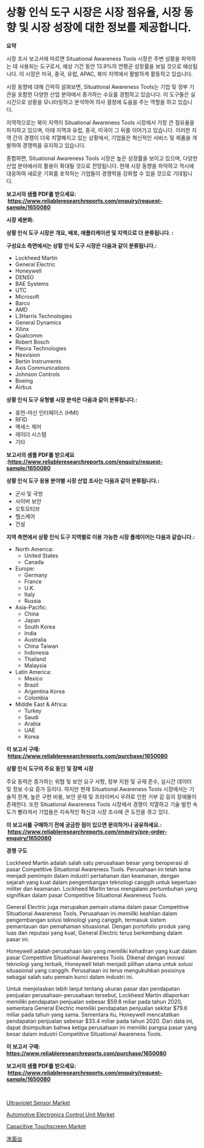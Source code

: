 <p><h1>상황 인식 도구 시장은 시장 점유율, 시장 동향 및 시장 성장에 대한 정보를 제공합니다.</h1></p><p><strong>요약</strong></p>
<p><p>시장 조사 보고서에 따르면 Situational Awareness Tools 시장은 주변 상황을 파악하는 데 사용되는 도구로서, 예상 기간 동안 13.9%의 연평균 성장률을 보일 것으로 예상됩니다. 이 시장은 미국, 중국, 유럽, APAC, 북미 지역에서 활발하게 활동하고 있습니다.</p><p>시장 동향에 대해 간략히 살펴보면, Situational Awareness Tools는 기업 및 정부 기관을 포함한 다양한 산업 분야에서 증가하는 수요를 경험하고 있습니다. 이 도구들은 실시간으로 상황을 모니터링하고 분석하여 의사 결정에 도움을 주는 역할을 하고 있습니다.</p><p>지역적으로는 북미 지역이 Situational Awareness Tools 시장에서 가장 큰 점유율을 차지하고 있으며, 아태 지역과 유럽, 중국, 미국이 그 뒤를 이어가고 있습니다. 이러한 지역 간의 경쟁이 더욱 치열해지고 있는 상황에서, 기업들은 혁신적인 서비스 및 제품을 개발하여 경쟁력을 유지하고 있습니다.</p><p>종합하면, Situational Awareness Tools 시장은 높은 성장률을 보이고 있으며, 다양한 산업 분야에서의 활용이 확대될 것으로 전망됩니다. 현재 시장 동향을 파악하고 적시에 대응하여 새로운 기회를 포착하는 기업들이 경쟁력을 강화할 수 있을 것으로 기대됩니다.</p></p>
<p><strong>보고서의 샘플 PDF를 받으세요: &nbsp;<a href="https://www.reliableresearchreports.com/enquiry/request-sample/1650080">https://www.reliableresearchreports.com/enquiry/request-sample/1650080</a></strong></p>
<p><strong>시장 세분화:</strong></p>
<p><strong> 상황 인식 도구 시장은 개요, 배포, 애플리케이션 및 지역으로 더 분류됩니다. :</strong></p>
<p><strong>구성요소 측면에서는 상황 인식 도구 시장은 다음과 같이 분류됩니다.:</strong></p>
<p><ul><li>Lockheed Martin</li><li>General Electric</li><li>Honeywell</li><li>DENSO</li><li>BAE Systems</li><li>UTC</li><li>Microsoft</li><li>Barco</li><li>AMD</li><li>L3Harris Technologies</li><li>General Dynamics</li><li>Xilinx</li><li>Qualcomm</li><li>Robert Bosch</li><li>Pleora Technologies</li><li>Nexvision</li><li>Bertin Instruments</li><li>Axis Communications</li><li>Johnson Controls</li><li>Boeing</li><li>Airbus</li></ul></p>
<p><strong> 상황 인식 도구 유형별 시장 분석은 다음과 같이 분류됩니다.:</strong></p>
<p><ul><li>휴먼-머신 인터페이스 (HMI)</li><li>RFID</li><li>액세스 제어</li><li>레이더 시스템</li><li>기타</li></ul></p>
<p><strong>보고서의 샘플 PDF를 받으세요 :<a href="https://www.reliableresearchreports.com/enquiry/request-sample/1650080">https://www.reliableresearchreports.com/enquiry/request-sample/1650080</a></strong></p>
<p><strong> 상황 인식 도구 응용 분야별 시장 산업 조사는 다음과 같이 분류됩니다.:</strong></p>
<p><ul><li>군사 및 국방</li><li>사이버 보안</li><li>오토모티브</li><li>헬스케어</li><li>건설</li></ul></p>
<p><strong>지역 측면에서 상황 인식 도구 지역별로 이용 가능한 시장 플레이어는 다음과 같습니다.:</strong></p>
<p><ul>
    <li>
        North America:
        <ul>
            <li>United States</li>
            <li>Canada</li>
        </ul>
    </li>
    <li>
        Europe:
        <ul>
            <li>Germany</li>
            <li>France</li>
            <li>U.K.</li>
            <li>Italy</li>
            <li>Russia</li>
        </ul>
    </li>
    <li>
        Asia-Pacific:
        <ul>
            <li>China</li>
            <li>Japan</li>
            <li>South Korea</li>
            <li>India</li>
            <li>Australia</li>
            <li>China Taiwan</li>
            <li>Indonesia</li>
            <li>Thailand</li>
            <li>Malaysia</li>
        </ul>
    </li>
    <li>
        Latin America:
        <ul>
            <li>Mexico</li>
            <li>Brazil</li>
            <li>Argentina Korea</li>
            <li>Colombia</li>
        </ul>
    </li>
    <li>
        Middle East & Africa:
        <ul>
            <li>Turkey</li>
            <li>Saudi</li>
            <li>Arabia</li>
            <li>UAE</li>
            <li>Korea</li>
        </ul>
    </li>
    </ul></p>
<p><strong>이 보고서 구매: &nbsp;<a href="https://www.reliableresearchreports.com/purchase/1650080">https://www.reliableresearchreports.com/purchase/1650080</a></strong></p>
<p><strong>상황 인식 도구의 주요 동인 및 장벽 시장</strong></p>
<p><p>주요 동력은 증가하는 위협 및 보안 요구 사항, 정부 지원 및 규제 준수, 실시간 데이터 및 정보 수요 증가 등이다. 하지만 현재 Situational Awareness Tools 시장에서는 기술적 한계, 높은 구현 비용, 보안 문제 및 프라이버시 우려로 인한 거부 감 등의 장애물이 존재한다. 또한 Situational Awareness Tools 시장에서 경쟁이 치열하고 기술 발전 속도가 빨라져서 기업들은 지속적인 혁신과 시장 조사에 큰 도전을 겪고 있다.</p></p>
<p><strong>이 보고서를 구매하기 전에 궁금한 점이 있으면 문의하거나 공유하세요.: &nbsp;<a href="https://www.reliableresearchreports.com/enquiry/pre-order-enquiry/1650080">https://www.reliableresearchreports.com/enquiry/pre-order-enquiry/1650080</a></strong></p>
<p><strong>경쟁 구도</strong></p>
<p><p>Lockheed Martin adalah salah satu perusahaan besar yang beroperasi di pasar Competitive Situational Awareness Tools. Perusahaan ini telah lama menjadi pemimpin dalam industri pertahanan dan keamanan, dengan sejarah yang kuat dalam pengembangan teknologi canggih untuk keperluan militer dan keamanan. Lockheed Martin terus mengalami pertumbuhan yang signifikan dalam pasar Competitive Situational Awareness Tools.</p><p>General Electric juga merupakan pemain utama dalam pasar Competitive Situational Awareness Tools. Perusahaan ini memiliki keahlian dalam pengembangan solusi teknologi yang canggih, termasuk sistem pemantauan dan pemahaman situasional. Dengan portofolio produk yang luas dan reputasi yang kuat, General Electric terus berkembang dalam pasar ini.</p><p>Honeywell adalah perusahaan lain yang memiliki kehadiran yang kuat dalam pasar Competitive Situational Awareness Tools. Dikenal dengan inovasi teknologi yang terbaik, Honeywell telah menjadi pilihan utama untuk solusi situasional yang canggih. Perusahaan ini terus mengukuhkan posisinya sebagai salah satu pemain kunci dalam industri ini.</p><p>Untuk menjelaskan lebih lanjut tentang ukuran pasar dan pendapatan penjualan perusahaan-perusahaan tersebut, Lockheed Martin dilaporkan memiliki pendapatan penjualan sebesar $59.8 miliar pada tahun 2020, sementara General Electric memiliki pendapatan penjualan sekitar $79.6 miliar pada tahun yang sama. Sementara itu, Honeywell mencatatkan pendapatan penjualan sebesar $33.4 miliar pada tahun 2020. Dari data ini, dapat disimpulkan bahwa ketiga perusahaan ini memiliki pangsa pasar yang besar dalam industri Competitive Situational Awareness Tools.</p></p>
<p><strong>이 보고서 구매: &nbsp; <a href="https://www.reliableresearchreports.com/purchase/1650080">https://www.reliableresearchreports.com/purchase/1650080</a></strong></p>
<p><strong>보고서의 샘플 PDF를 받으세요: &nbsp;<a href="https://www.reliableresearchreports.com/enquiry/request-sample/1650080">https://www.reliableresearchreports.com/enquiry/request-sample/1650080</a></strong><strong></strong></p>
<p>&nbsp;</p>
<p><p><a href="https://github.com/guneycigdem35/Market-Research-Report-List-2/blob/main/ultraviolet-sensor-market.md">Ultraviolet Sensor Market</a></p><p><a href="https://github.com/biheemgalvinlouises6hokrh3h/Market-Research-Report-List-1/blob/main/automotive-electronics-control-unit-market.md">Automotive Electronics Control Unit Market</a></p><p><a href="https://github.com/Paul14Anderson63/Market-Research-Report-List-3/blob/main/capacitive-touchscreen-market.md">Capacitive Touchscreen Market</a></p><p><a href="https://github.com/zoetazuur/Market-Research-Report-List-1/blob/main/399931210801.md">洗面台</a></p></p>